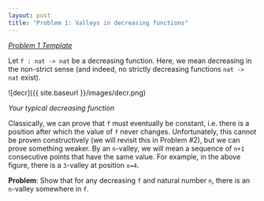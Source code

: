 ```yaml
---
layout: post
title: "Problem 1: Valleys in decreasing functions"
---
```


*[Problem 1 Template](https://github.com/Coq-Math-Problems/Problems/blob/master/P1/P1_template.v)*

Let `f : nat -> nat` be a decreasing function.  Here, we mean decreasing in the non-strict sense (and indeed, no strictly decreasing functions `nat -> nat` exist).

![decr]({{ site.baseurl }}/images/decr.png)

*Your typical decreasing function*

Classically, we can prove that `f` must eventually be constant, i.e. there is a position after which the value of `f` never changes.  Unfortunately, this cannot be proven constructively (we will revisit this in Problem #2), but we can prove something weaker.  By an `n`-valley, we will mean a sequence of `n+1` consecutive points that have the same value.  For example, in the above figure, there is a `3`-valley at position `x=4`.

**Problem**: Show that for any decreasing `f` and natural number `n`, there is an `n`-valley somewhere in `f`.
